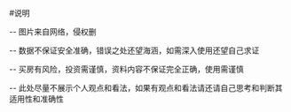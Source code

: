 #说明

-- 图片来自网络，侵权删

-- 数据不保证安全准确，错误之处还望海涵，如需深入使用还望自己求证

-- 买房有风险，投资需谨慎，资料内容不保证完全正确，使用需谨慎

-- 此处尽量不展示个人观点和看法，如果有观点和看法请还请自己思考和判断其适用性和准确性
 
